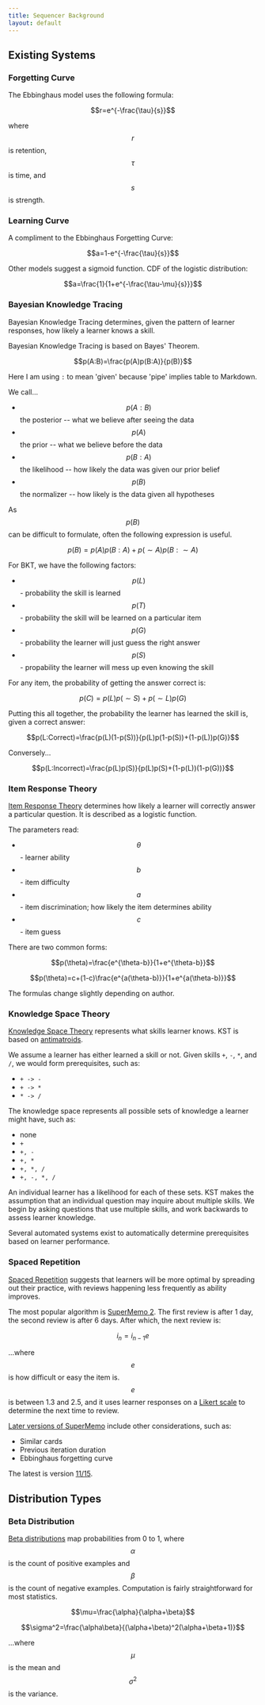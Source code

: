 ```yaml
---
title: Sequencer Background
layout: default
---
```


<script
src="//cdn.mathjax.org/mathjax/latest/MathJax.js?config=TeX-AMS-MML_HTMLorMML">
</script>

Existing Systems
----------------

### Forgetting Curve

The Ebbinghaus model uses the following formula:

$$r=e^{-\frac{\tau}{s}}$$

where $$r$$ is retention, $$\tau$$ is time, and $$s$$ is strength.

### Learning Curve

A compliment to the Ebbinghaus Forgetting Curve:

$$a=1-e^{-\frac{\tau}{s}}$$

Other models suggest a sigmoid function. CDF of the logistic distribution:

$$a=\frac{1}{1+e^{-\frac{\tau-\mu}{s}}}$$

### Bayesian Knowledge Tracing

Bayesian Knowledge Tracing determines, given the pattern of learner responses, how likely a learner knows a skill.

Bayesian Knowledge Tracing is based on Bayes' Theorem.

$$p(A:B)=\frac{p(A)p(B:A)}{p(B)}$$

Here I am using `:` to mean 'given' because 'pipe' implies table to Markdown.

We call...

- $$p(A:B)$$ the posterior -- what we believe after seeing the data
- $$p(A)$$ the prior -- what we believe before the data
- $$p(B:A)$$ the likelihood -- how likely the data was given our prior belief
- $$p(B)$$ the normalizer -- how likely is the data given all hypotheses

As $$p(B)$$ can be difficult to formulate, often the following expression is useful.

$$p(B)=p(A)p(B:A)+p(\sim A)p(B:\sim A)$$

For BKT, we have the following factors:

- $$p(L)$$ - probability the skill is learned
- $$p(T)$$ - probability the skill will be learned on a particular item
- $$p(G)$$ - probability the learner will just guess the right answer
- $$p(S)$$ - propability the learner will mess up even knowing the skill

For any item, the probability of getting the answer correct is:

$$p(C)=p(L)p(\sim S)+p(\sim L)p(G)$$

Putting this all together, the probability the learner has learned the skill is, given a correct answer:

$$p(L:Correct)=\frac{p(L)(1-p(S))}{p(L)p(1-p(S))+(1-p(L))p(G)}$$

Conversely...

$$p(L:Incorrect)=\frac{p(L)p(S)}{p(L)p(S)+(1-p(L))(1-p(G))}$$

### Item Response Theory

[Item Response Theory](http://en.wikipedia.org/wiki/Item_response_theory) determines how likely a learner will correctly answer a particular question. It is described as a logistic function.

The parameters read:

- $$\theta$$ - learner ability
- $$b$$ - item difficulty
- $$a$$ - item discrimination; how likely the item determines ability
- $$c$$ - item guess

There are two common forms:

$$p(\theta)=\frac{e^{\theta-b}}{1+e^{\theta-b}}$$

$$p(\theta)=c+(1-c)\frac{e^{a(\theta-b)}}{1+e^{a(\theta-b)}}$$

The formulas change slightly depending on author.

### Knowledge Space Theory

[Knowledge Space Theory](http://en.wikipedia.org/wiki/Knowledge_space) represents what skills learner knows. KST is based on [antimatroids](http://en.wikipedia.org/wiki/Antimatroid).

We assume a learner has either learned a skill or not. Given skills `+`, `-`, `*`, and `/`, we would form prerequisites, such as:

- `+ -> -`
- `+ -> *`
- `* -> /`

The knowledge space represents all possible sets of knowledge a learner might have, such as:

- none
- `+`
- `+, -`
- `+, *`
- `+, *, /`
- `+, -, *, /`

An individual learner has a likelihood for each of these sets. KST makes the assumption that an individual question may inquire about multiple skills. We begin by asking questions that use multiple skills, and work backwards to assess learner knowledge.

Several automated systems exist to automatically determine prerequisites based on learner performance.

### Spaced Repetition

[Spaced Repetition](http://en.wikipedia.org/wiki/Spaced_repetition) suggests that learners will be more optimal by spreading out their practice, with reviews happening less frequently as ability improves.

The most popular algorithm is [SuperMemo 2](http://www.supermemo.com/english/ol/sm2.htm). The first review is after 1 day, the second review is after 6 days. After which, the next review is:

$$i_n=i_{n-1}e$$

...where $$e$$ is how difficult or easy the item is. $$e$$ is between 1.3 and 2.5, and it uses learner responses on a [Likert scale](http://en.wikipedia.org/wiki/Likert_scale) to determine the next time to review.

[Later versions of SuperMemo](http://www.supermemo.com/help/smalg.htm) include other considerations, such as:

- Similar cards
- Previous iteration duration
- Ebbinghaus forgetting curve

The latest is version [11/15](http://www.supermemo.com/english/algsm11.htm).

Distribution Types
------------------

### Beta Distribution

[Beta distributions](http://en.wikipedia.org/wiki/Beta_distribution) map probabilities from 0 to 1, where $$\alpha$$ is the count of positive examples and $$\beta$$ is the count of negative examples. Computation is fairly straightforward for most statistics.

$$\mu=\frac{\alpha}{\alpha+\beta}$$

$$\sigma^2=\frac{\alpha\beta}{(\alpha+\beta)^2(\alpha+\beta+1)}$$

...where $$\mu$$ is the mean and $$\sigma^2$$ is the variance.
